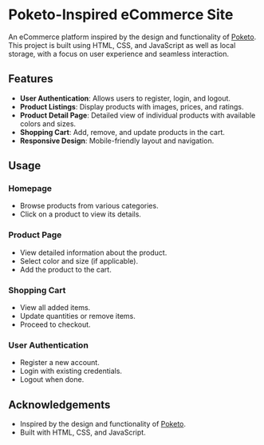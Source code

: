# Poketo-Inspired eCommerce Site

An eCommerce platform inspired by the design and functionality of [Poketo](https://www.poketo.com/). This project is built using HTML, CSS, and JavaScript as well as local storage, with a focus on user experience and seamless interaction.

## Features

- **User Authentication**: Allows users to register, login, and logout.
- **Product Listings**: Display products with images, prices, and ratings.
- **Product Detail Page**: Detailed view of individual products with available colors and sizes.
- **Shopping Cart**: Add, remove, and update products in the cart.
- **Responsive Design**: Mobile-friendly layout and navigation.

## Usage

### Homepage

- Browse products from various categories.
- Click on a product to view its details.

### Product Page

- View detailed information about the product.
- Select color and size (if applicable).
- Add the product to the cart.

### Shopping Cart

- View all added items.
- Update quantities or remove items.
- Proceed to checkout.

### User Authentication

- Register a new account.
- Login with existing credentials.
- Logout when done.


## Acknowledgements

- Inspired by the design and functionality of [Poketo](https://www.poketo.com/).
- Built with HTML, CSS, and JavaScript.
